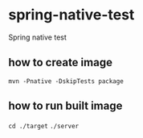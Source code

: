 # spring-native-test
Spring native test

## how to create image
`mvn -Pnative -DskipTests package`

## how to run built image
`cd ./target` 
`./server`
